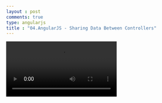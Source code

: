 ```yaml
---
layout : post
comments: true
type: angularjs
title : "04.AngularJS - Sharing Data Between Controllers"
---
```


<video controls="controls"  class="movie" src="https://dl.dropboxusercontent.com/u/161895058/Video/angularjs/04.%20Egghead.io%20-%20AngularJS%20-%20Sharing%20Data%20Between%20Controllers.mp4">
</video>

